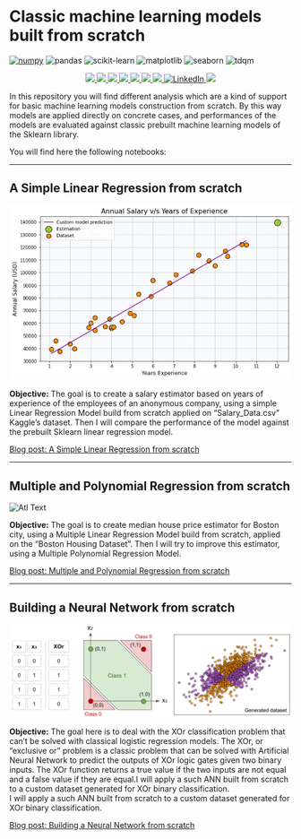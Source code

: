 # Classic machine learning models built from scratch

[![numpy](https://img.shields.io/badge/numpy-1.20.1-brightgreen)](https://www.python.org/downloads/release/python-385/)
![pandas](https://img.shields.io/badge/pandas-1.2.2-brightgreen)
![scikit-learn](https://img.shields.io/badge/scikit--learn-0.24.1-brightgreen)
![matplotlib](https://img.shields.io/badge/matplotlib-3.3.4-brightgreen)
![seaborn](https://img.shields.io/badge/seaborn-0.11.1-brightgreen)
![tdqm](https://img.shields.io/badge/tdqm-4.50.2-brightgreen)

<p align="center">
    <a href="https://www.python.org/downloads/release/python-385/">
        <img src="https://img.shields.io/badge/python-3.8.5-brightgreen">
    </a>
    <a href="https://www.python.org/downloads/release/python-385/">
        <img src="https://img.shields.io/badge/numpy-1.20.1-brightgreen">
    </a>
    <a href="https://www.python.org/downloads/release/python-385/">
        <img src="https://img.shields.io/badge/pandas-1.2.2-brightgreen">
    </a>
    <a href="https://www.python.org/downloads/release/python-385/">
        <img src="https://img.shields.io/badge/scikit--learn-0.24.1-brightgreen">
    </a>
    <a href="https://www.python.org/downloads/release/python-385/">
        <img src="https://img.shields.io/badge/matplotlib-3.3.4-brightgreen">
    </a>
    <a href="https://www.python.org/downloads/release/python-385/">
        <img src="https://img.shields.io/badge/seaborn-0.11.1-brightgreen">
    </a>
    <a href="https://www.python.org/downloads/release/python-385/">
        <img src="https://img.shields.io/badge/tdqm-4.50.2-brightgreen">
    </a>
    <a href="https://www.linkedin.com/in/dominique-pothin-dev/">
        <img src="https://img.shields.io/badge/LinkedIn-blue.svg?logo=#0077B5" alt="LinkedIn">
    </a>
    <a href="https://github.com/Domsdev/Data-science-blog/blob/main/MIT%20Licence.md">
        <img src="https://img.shields.io/badge/licence-MIT-yellow">
    </a>
</p>


In this repository you will find different analysis which are a kind of support for basic machine learning models construction from scratch. By this way models are applied directly on concrete cases, and performances of the models are evaluated against classic prebuilt machine learning models of the Sklearn library.

You will find here the following notebooks:

---

## A Simple Linear Regression from scratch 

![png](img/linear_regression.png)

**Objective:** The goal is to create a salary estimator based on years of experience of the employees of an anonymous company, using a simple Linear Regression Model build from scratch applied on “Salary_Data.csv” Kaggle’s dataset. Then I will compare the performance of the model against the prebuilt Sklearn linear regression model.<br/>

<a href="https://domsdev.github.io/Data-science-blog/post/a_simple_linear_regression_from_scratch/">Blog post: A Simple Linear Regression from scratch</a>

---

## Multiple and Polynomial Regression from scratch

![Atl Text](img/animation.gif)

**Objective:** The goal is to create median house price estimator for Boston city, using a Multiple Linear Regression Model build from scratch, applied on the “Boston Housing Dataset”. Then I will try to improve this estimator, using a Multiple Polynomial Regression Model.<br/>

<a href="https://domsdev.github.io/Data-science-blog/post/multiple_and_polynomial_regression_from_scratch/">Blog post: Multiple and Polynomial Regression from scratch</a>

---

## Building a Neural Network from scratch

![png](img/xor_example.png)

**Objective:** The goal here is to deal with the XOr classification problem that can’t be solved with classical logistic regression models. The XOr, or “exclusive or” problem is a classic problem that can be solved with Artificial Neural Network to predict the outputs of XOr logic gates given two binary inputs. The XOr function returns a true value if the two inputs are not equal and a false value if they are equal.I will apply a such ANN built from scratch to a custom dataset generated for XOr binary classification.<br/>
I will apply a such ANN built from scratch to a custom dataset generated for XOr binary classification.<br/>

<a href="https://domsdev.github.io/Data-science-blog/post/building_a_neural_network_from_scratch/">Blog post: Building a Neural Network from scratch</a>


